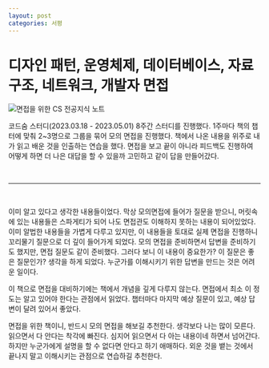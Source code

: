 ```yaml
---
layout: post
categories: 서평
---
```


# 디자인 패턴, 운영체제, 데이터베이스, 자료 구조, 네트워크, 개발자 면접

![면접을 위한 CS 전공지식 노트](http://image.yes24.com/goods/108887922/L)

 코드숨 스터디(2023.03.18 - 2023.05.01) 8주간 스터디를 진행했다. 
1주마다 책의 챕터에 맞춰 2~3명으로 그룹을 묶어 모의 면접을 진행했다. 책에서 나온 내용을 위주로 내가 읽고 배운 것을 인출하는 연습을 했다. 면접을 보고 끝이 아니라 피드백도 진행하여 어떻게 하면 더 나은 대답을 할 수 있을까 고민하고 같이 답을 만들어갔다. 

<br>

***

<br>

이미 알고 있다고 생각한 내용들이었다. 막상 모의면접에 들어가 질문을 받으니, 머릿속에 있는 내용들은 스파게티가 되어 나도 면접관도 이해하지 못하는 내용이 되어있었다. 이미 알법한 내용들을 가볍게 다루고 있지만, 이 내용들을 토대로 실제 면접을 진행하니 꼬리물기 질문으로 더 깊이 들어가게 되었다.
모의 면접을 준비하면서 답변을 준비하기도 했지만, 면접 질문도 같이 준비했다. 그러다 보니 이 내용이 중요한가? 이 질문은 좋은 질문인가? 생각을 하게 되었다.
누군가를 이해시키기 위한 답변을 만드는 것은 어려운 일이다.

이 책으로 면접을 대비하기에는 책에서 개념을 깊게 다루지 않는다. 면접에서 최소 이 정도는 알고 있어야 한다는 관점에서 읽었다.
챕터마다 마지막 예상 질문이 있고, 예상 답변이 달려 있어서 좋았다.

면접을 위한 책이니, 반드시 모의 면접을 해보길 추천한다. 생각보다 나는 많이 모른다. 읽으면서 다 안다는 착각에 빠진다. 
심지어 읽으면서 다 아는 내용이네 하면서 넘어간다. 하지만 누군가에게 설명을 할 수 없다면 안다고 하기 애매하다. 외운 것을 뱉는 것에서 끝나지 말고 이해시키는 관점으로 연습하길 추천한다. 
